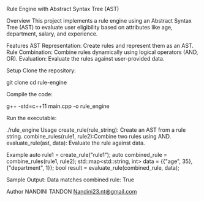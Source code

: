 


Rule Engine with Abstract Syntax Tree (AST)

Overview
This project implements a rule engine using an Abstract Syntax Tree (AST) to evaluate user eligibility based on attributes like age, department, salary, and experience.

Features
AST Representation: Create rules and represent them as an AST.
Rule Combination: Combine rules dynamically using logical operators (AND, OR).
Evaluation: Evaluate the rules against user-provided data.

Setup
Clone the repository:

git clone <your-repository-url>
cd rule-engine

Compile the code:

g++ -std=c++11 main.cpp -o rule_engine

Run the executable:

./rule_engine
Usage
create_rule(rule_string): Create an AST from a rule string.
combine_rules(rule1, rule2):Combine two rules using AND.
evaluate_rule(ast, data): Evaluate the rule against data.

Example
auto rule1 = create_rule("rule1");
auto combined_rule = combine_rules(rule1, rule2);
std::map<std::string, int> data = {{"age", 35}, {"department", 1}};
bool result = evaluate_rule(combined_rule, data);

Sample Output:
Data matches combined rule: True

Author
NANDINI TANDON
Nandini23.nt@gmail.com
